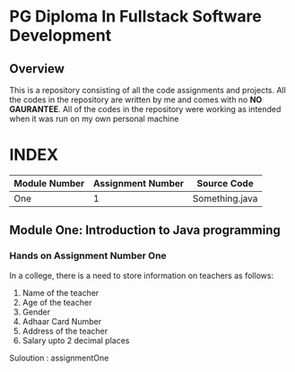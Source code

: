 # PG Diploma In Fullstack Software Development

## Overview

This is a repository consisting of all the code assignments and projects.
All the codes in the repository are written by me and comes with no **NO GAURANTEE**.
All of the codes in the repository were working as intended when it was run on my own personal machine

# INDEX

|Module Number|Assignment Number|Source Code|
|:--|:--|:--:|
|One|1|Something.java|

## Module One: Introduction to Java programming

### Hands on Assignment Number One

In a college, there is a need to store information on teachers as follows:

1. Name of the teacher
2. Age of the teacher
3. Gender
4. Adhaar Card Number
5. Address of the teacher
6. Salary upto 2 decimal places

Suloution : assignmentOne






